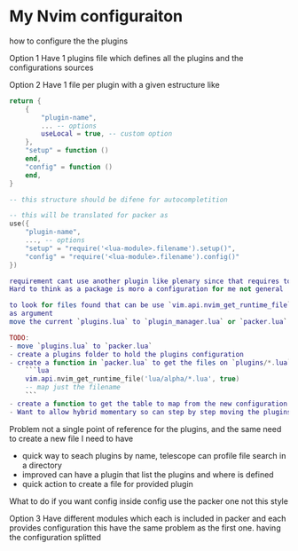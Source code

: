 # My Nvim configuraiton

how to configure the the plugins

Option 1
Have 1 plugins file which defines all the plugins and the configurations sources

Option 2
Have 1 file per plugin with a given estructure like
```lua
return {
    {
        "plugin-name",
        ... -- options
        useLocal = true, -- custom option
    },
    "setup" = function ()
    end,
    "config" = function ()
    end,
}

-- this structure should be difene for autocompletition

-- this will be translated for packer as
use({
    "plugin-name",
    ..., -- options
    "setup" = "require('<lua-module>.filename').setup()",
    "config" = "require('<lua-module>.filename').config()"
})

requirement cant use another plugin like plenary since that requires to be install by packer.
Hard to think as a package is moro a configuration for me not general

to look for files found that can be use `vim.api.nvim_get_runtime_file` as native solution with `lua/alpha/plugins/*.lua`
as argument
move the current `plugins.lua` to `plugin_manager.lua` or `packer.lua` to be included and compiled

TODO:
- move `plugins.lua` to `packer.lua`
- create a plugins folder to hold the plugins configuration
- create a function in `packer.lua` to get the files on `plugins/*.lua`
    ```lua
    vim.api.nvim_get_runtime_file('lua/alpha/*.lua', true)
    -- map just the filename
    ```
- create a function to get the table to map from the new configuration to packer one
- Want to allow hybrid momentary so can step by step moving the plugins

```
Problem not a single point of reference for the plugins, and the same need to create a new file
I need to have
- quick way to seach plugins by name, telescope can profile file search in a directory
- improved can have a plugin that list the plugins and where is defined
- quick action to create a file for provided plugin

What to do if you want config inside config use the packer one not this style

Option 3
Have different modules which each is included in packer and each provides configuration
this have the same problem as the first one. having the configuration splitted
